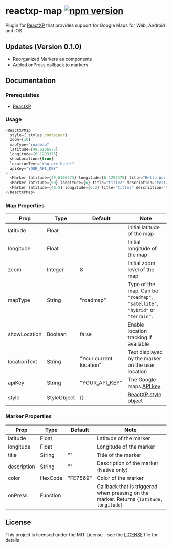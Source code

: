 # reactxp-map [![npm version](https://img.shields.io/npm/v/reactxp-map.svg?style=flat)](https://www.npmjs.com/package/reactxp-map)
Plugin for [ReactXP](https://microsoft.github.io/reactxp/) that provides support for Google Maps for Web, Android and iOS.

## Updates (Version 0.1.0)
* Reorganized Markers as components
* Added onPress callback to markers

## Documentation

### Prerequisites
* [ReactXP](https://github.com/microsoft/reactxp/)

### Usage
```javascript
<ReactXPMap
  style={_styles.container}
  zoom={10}
  mapType="roadmap"
  latitude={49.6106573}
  longitude={6.1293375}
  showLocation={true}
  locationText="You are here!"
  apiKey="YOUR_API_KEY"
>
  <Marker latitude={49.6106573} longitude={6.1293375} title="Hello World" description="test" color="00c00c" onPress={this.showMessage}/>
  <Marker latitude={50} longitude={6} title="title2" description="test2" color="2fb6ab" onPress={this.showMessage}/>
  <Marker latitude={49.5} longitude={6.2} title="title3" description="test3" onPress={this.showMessage}/>
</ReactXPMap>
```

### Map Properties
| Prop         | Type            | Default  | Note |
|--------------|-----------------|----------|------|
| latitude     | Float           |          | Initial latitude of the map |
| longitude    | Float           |          | Initial longitude of the map |
| zoom         | Integer         | 8        | Initial zoom level of the map |
| mapType      | String          | "roadmap" | Type of the map. Can be `"roadmap"`, `"satellite"`, `"hybrid"` or `"terrain"`. |
| showLocation | Boolean         | false    | Enable location tracking if available |
| locationText | String          | "Your current location" | Text displayed by the marker on the user location |
| apiKey       | String          | "YOUR_API_KEY" | The Google maps [API key](https://developers.google.com/maps/documentation/javascript/get-api-key) |
| style        | StyleObject     | {} | [ReactXP style object](https://microsoft.github.io/reactxp/docs/styles.html) |

### Marker Properties
| Prop         | Type            | Default  | Note |
|--------------|-----------------|----------|------|
| latitude     | Float           |          | Latitude of the marker |
| longitude    | Float           |          | Longitude of the marker |
| title        | String          | ""       | Title of the marker |
| description  | String          | ""       | Description of the marker (Native only) |
| color        | HexCode         | "FE7569" | Color of the marker |
| onPress      | Function        |          | Callback that is triggered when pressing on the marker. Returns `{latitude, longitude}` |

## License
This project is licensed under the MIT License - see the [LICENSE](LICENSE) file for details

